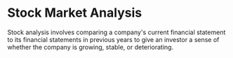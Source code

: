 # Stock Market Analysis
Stock analysis involves comparing a company's current financial statement to its financial statements in previous years to give an investor a sense of whether the company is growing, stable, or deteriorating.
